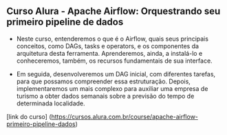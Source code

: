 
## Curso Alura - Apache Airflow: Orquestrando seu primeiro pipeline de dados

- Neste curso, entenderemos o que é o Airflow, quais seus principais conceitos, como DAGs, tasks e operators, 
e os componentes da arquitetura desta   ferramenta. 
Aprenderemos, ainda, a instalá-lo e conheceremos, também, os recursos fundamentais de sua interface.

- Em seguida, desenvolveremos um DAG inicial, com diferentes tarefas, para que possamos compreender essa estruturação. Depois, implementaremos um mais complexo para auxiliar uma empresa de turismo a obter dados semanais sobre a previsão do tempo de determinada localidade.

[link do curso] (https://cursos.alura.com.br/course/apache-airflow-primeiro-pipeline-dados)
